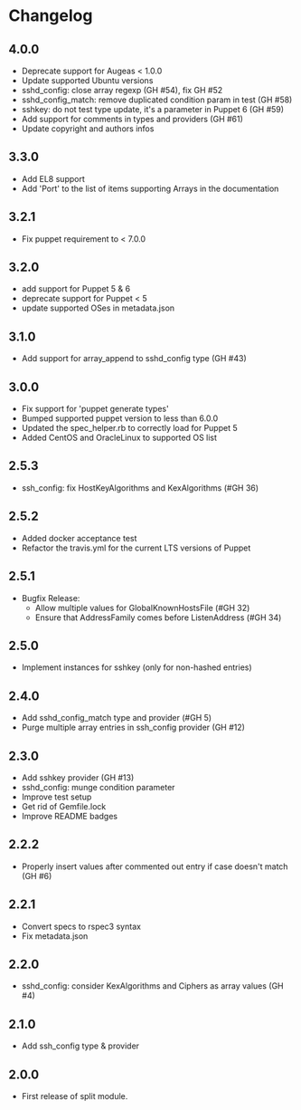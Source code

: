 # Changelog

## 4.0.0

- Deprecate support for Augeas < 1.0.0
- Update supported Ubuntu versions
- sshd_config: close array regexp (GH #54), fix GH #52
- sshd_config_match: remove duplicated condition param in test (GH #58)
- sshkey: do not test type update, it's a parameter in Puppet 6 (GH #59)
- Add support for comments in types and providers (GH #61)
- Update copyright and authors infos

## 3.3.0

- Add EL8 support
- Add 'Port' to the list of items supporting Arrays in the documentation

## 3.2.1

- Fix puppet requirement to < 7.0.0

## 3.2.0

- add support for Puppet 5 & 6
- deprecate support for Puppet < 5
- update supported OSes in metadata.json

## 3.1.0

- Add support for array_append to sshd_config type (GH #43)

## 3.0.0

- Fix support for 'puppet generate types'
- Bumped supported puppet version to less than 6.0.0
- Updated the spec_helper.rb to correctly load for Puppet 5
- Added CentOS and OracleLinux to supported OS list

## 2.5.3

- ssh_config: fix HostKeyAlgorithms and KexAlgorithms (#GH 36)

## 2.5.2

- Added docker acceptance test
- Refactor the travis.yml for the current LTS versions of Puppet

## 2.5.1

- Bugfix Release:
  - Allow multiple values for GlobalKnownHostsFile (#GH 32)
  - Ensure that AddressFamily comes before ListenAddress (#GH 34)

## 2.5.0

- Implement instances for sshkey (only for non-hashed entries)

## 2.4.0

- Add sshd_config_match type and provider (#GH 5)
- Purge multiple array entries in ssh_config provider (GH #12)

## 2.3.0

- Add sshkey provider (GH #13)
- sshd_config: munge condition parameter
- Improve test setup
- Get rid of Gemfile.lock
- Improve README badges

## 2.2.2

- Properly insert values after commented out entry if case doesn't match (GH #6)

## 2.2.1

- Convert specs to rspec3 syntax
- Fix metadata.json

## 2.2.0

- sshd_config: consider KexAlgorithms and Ciphers as array values (GH #4)

## 2.1.0

- Add ssh_config type & provider

## 2.0.0

- First release of split module.
